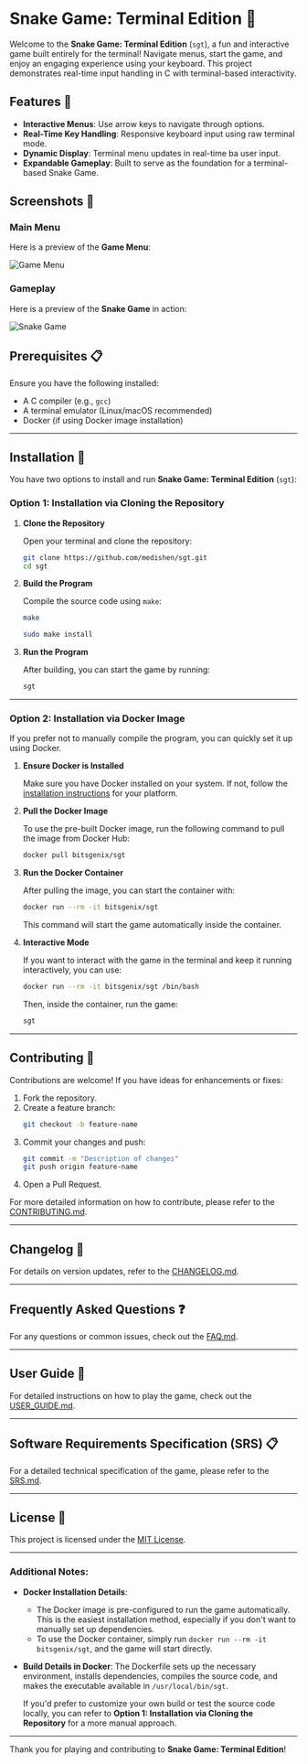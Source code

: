 # Snake Game: Terminal Edition 🐍

Welcome to the **Snake Game: Terminal Edition** (`sgt`), a fun and interactive game built entirely for the terminal! Navigate menus, start the game, and enjoy an engaging experience using your keyboard. This project demonstrates real-time input handling in C with terminal-based interactivity.

## Features 🚀

- **Interactive Menus**: Use arrow keys to navigate through options.
- **Real-Time Key Handling**: Responsive keyboard input using raw terminal mode.
- **Dynamic Display**: Terminal menu updates in real-time ba user input.
- **Expandable Gameplay**: Built to serve as the foundation for a terminal-based Snake Game.

## Screenshots 📸

### Main Menu

Here is a preview of the **Game Menu**:

![Game Menu](assets/menu_game.jpg)

### Gameplay

Here is a preview of the **Snake Game** in action:

![Snake Game](assets/game.jpg)

## Prerequisites 📋

Ensure you have the following installed:

- A C compiler (e.g., `gcc`)
- A terminal emulator (Linux/macOS recommended)
- Docker (if using Docker image installation)

---

## Installation 💾

You have two options to install and run **Snake Game: Terminal Edition** (`sgt`):

### **Option 1: Installation via Cloning the Repository**

1. **Clone the Repository**

   Open your terminal and clone the repository:

   ```bash
   git clone https://github.com/medishen/sgt.git
   cd sgt
   ```

2. **Build the Program**

   Compile the source code using `make`:

   ```bash
   make 

   sudo make install 
   ```

3. **Run the Program**

   After building, you can start the game by running:

   ```bash
   sgt
   ```

---

### **Option 2: Installation via Docker Image**

If you prefer not to manually compile the program, you can quickly set it up using Docker.

1. **Ensure Docker is Installed**

   Make sure you have Docker installed on your system. If not, follow the [installation instructions](https://docs.docker.com/get-docker/) for your platform.

2. **Pull the Docker Image**

   To use the pre-built Docker image, run the following command to pull the image from Docker Hub:

   ```bash
   docker pull bitsgenix/sgt
   ```

3. **Run the Docker Container**

   After pulling the image, you can start the container with:

   ```bash
   docker run --rm -it bitsgenix/sgt
   ```

   This command will start the game automatically inside the container.

4. **Interactive Mode**

   If you want to interact with the game in the terminal and keep it running interactively, you can use:

   ```bash
   docker run --rm -it bitsgenix/sgt /bin/bash
   ```

   Then, inside the container, run the game:

   ```bash
   sgt
   ```

---

## Contributing 🤝

Contributions are welcome! If you have ideas for enhancements or fixes:

1. Fork the repository.
2. Create a feature branch:
   ```bash
   git checkout -b feature-name
   ```
3. Commit your changes and push:
   ```bash
   git commit -m "Description of changes"
   git push origin feature-name
   ```
4. Open a Pull Request.

For more detailed information on how to contribute, please refer to the [CONTRIBUTING.md](./docs/CONTRIBUTING.md).

---

## Changelog 📜

For details on version updates, refer to the [CHANGELOG.md](./docs/CHANGELOG.md).

---

## Frequently Asked Questions ❓

For any questions or common issues, check out the [FAQ.md](./docs/FAQ.md).

---

## User Guide 📖

For detailed instructions on how to play the game, check out the [USER_GUIDE.md](./docs/USER_GUIDE.md).

---

## Software Requirements Specification (SRS) 📋

For a detailed technical specification of the game, please refer to the [SRS.md](./docs/SRS.md).

---

## License 📜

This project is licensed under the [MIT License](LICENSE).

---

### Additional Notes:

- **Docker Installation Details**:
  - The Docker image is pre-configured to run the game automatically. This is the easiest installation method, especially if you don't want to manually set up dependencies.
  - To use the Docker container, simply run `docker run --rm -it bitsgenix/sgt`, and the game will start directly.

- **Build Details in Docker**:
  The Dockerfile sets up the necessary environment, installs dependencies, compiles the source code, and makes the executable available in `/usr/local/bin/sgt`.

  If you'd prefer to customize your own build or test the source code locally, you can refer to **Option 1: Installation via Cloning the Repository** for a more manual approach.

---

Thank you for playing and contributing to **Snake Game: Terminal Edition**!